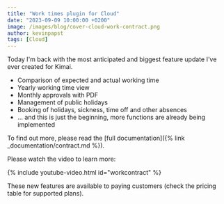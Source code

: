 ```yaml
---
title: "Work times plugin for Cloud"
date: "2023-09-09 10:00:00 +0200"
image: /images/blog/cover-cloud-work-contract.png
author: kevinpapst
tags: [Cloud]
---
```


Today I'm back with the most anticipated and biggest feature update I've ever created for Kimai. 

- Comparison of expected and actual working time
- Yearly working time view
- Monthly approvals with PDF
- Management of public holidays
- Booking of holidays, sickness, time off and other absences
- ... and this is just the beginning, more functions are already being implemented

To find out more, please read the [full documentation]({% link _documentation/contract.md %}).

Please watch the video to learn more:

{% include youtube-video.html id="workcontract" %}

These new features are available to paying customers (check the pricing table for supported plans).
